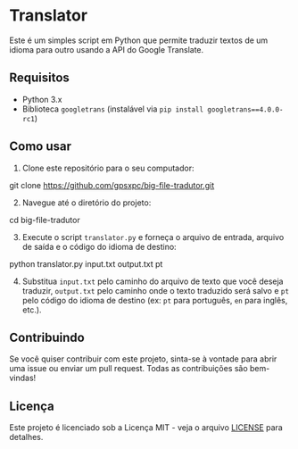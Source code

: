 # Translator

Este é um simples script em Python que permite traduzir textos de um idioma para outro usando a API do Google Translate.

## Requisitos

- Python 3.x
- Biblioteca `googletrans` (instalável via `pip install googletrans==4.0.0-rc1`)

## Como usar

1. Clone este repositório para o seu computador:

git clone https://github.com/gpsxpc/big-file-tradutor.git

2. Navegue até o diretório do projeto:

cd big-file-tradutor

3. Execute o script `translator.py` e forneça o arquivo de entrada, arquivo de saída e o código do idioma de destino:

python translator.py input.txt output.txt pt

4. Substitua `input.txt` pelo caminho do arquivo de texto que você deseja traduzir, `output.txt` pelo caminho onde o texto traduzido será salvo e `pt` pelo código do idioma de destino (ex: `pt` para português, `en` para inglês, etc.).

## Contribuindo

Se você quiser contribuir com este projeto, sinta-se à vontade para abrir uma issue ou enviar um pull request. Todas as contribuições são bem-vindas!

## Licença

Este projeto é licenciado sob a Licença MIT - veja o arquivo [LICENSE](LICENSE) para detalhes.


